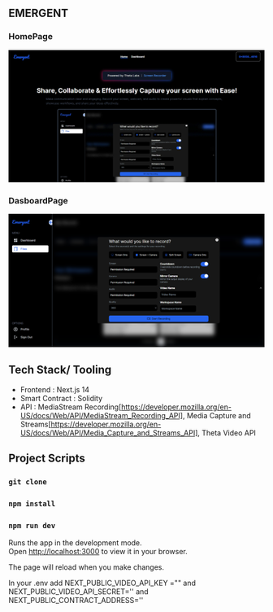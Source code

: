 ## EMERGENT

### HomePage
![HomePage](/public/EmergentHome.png)

### DasboardPage
![DashboardPage](/public/Emergent.png)


## Tech Stack/ Tooling
- Frontend : Next.js 14
- Smart Contract : Solidity
- API : MediaStream Recording[https://developer.mozilla.org/en-US/docs/Web/API/MediaStream_Recording_API], Media Capture and Streams[https://developer.mozilla.org/en-US/docs/Web/API/Media_Capture_and_Streams_API], Theta Video API

## Project Scripts

### `git clone` 
### `npm install`
### `npm run dev`

Runs the app in the development mode.\
Open [http://localhost:3000](http://localhost:3000) to view it in your browser.

The page will reload when you make changes.

In your .env add NEXT_PUBLIC_VIDEO_API_KEY ="" and NEXT_PUBLIC_VIDEO_API_SECRET='' and NEXT_PUBLIC_CONTRACT_ADDRESS=''